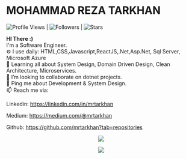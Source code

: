 <h1>MOHAMMAD REZA TARKHAN</h1>


![Profile Views](https://komarev.com/ghpvc/?username=mrtarkhan&color=green) | ![Followers](https://img.shields.io/github/followers/mrtarkhan) | ![Stars](https://img.shields.io/github/stars/mrtarkhan?label=Profile%20Stars&logo=Profile%20stars&logoColor=g) 

<b>HI There :) </b><br>
 I'm a Software Engineer.<br>
⚙️ I use daily: HTML,CSS,Javascript,ReactJS,.Net,Asp.Net, Sql Server, Microsoft Azure<br>
🌱 Learning all about System Design, Domain Driven Design, Clean Architecture, Microservices.<br>
👯 I’m looking to collaborate on dotnet projects.<br>
💬 Ping me about Development & System Design.<br>
📫 Reach me via: 


Linkedin: <a href="https://linkedin.com/in/mrtarkhan" target="_blank"> https://linkedin.com/in/mrtarkhan </a>

Medium:   <a href="https://medium.com/@mrtarkhan" target="_blank">https://medium.com/@mrtarkhan</a>

Github:   <a href="https://github.com/mrtarkhan?tab=repositories" target="_blank">https://github.com/mrtarkhan?tab=repositories  </a>


<p align="center">
<a href="#" alt="Mohammadreza Tarkhan github stats">
  <img src="https://github-readme-stats.vercel.app/api/top-langs/?username=mrtarkhan" />
</a>
</p>


<p align="center">
 <a href="#" alt="Mohammadreza Tarkhan github stats">
  <img src="https://github-readme-stats.vercel.app/api?username=mrtarkhan&show_icons=true" />
 </a> 
</p>
